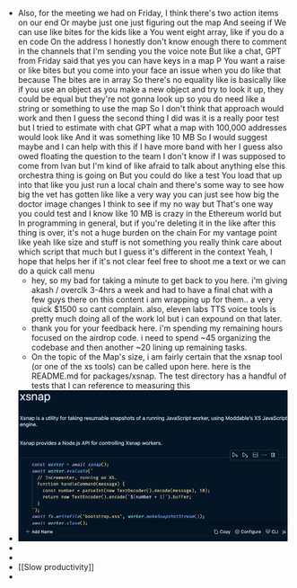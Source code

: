 - Also, for the meeting we had on Friday, I think there's two action items on our end Or maybe just one just figuring out the map And seeing if We can use like bites for the kids like a You went eight array, like if you do a en code On the address I honestly don't know enough there to comment in the channels that I'm sending you the voice note But like a chat, GPT from Friday said that yes you can have keys in a map P You want a raise or like bites but you come into your face an issue when you do like that because The bites are in array So there's no equality like is basically like if you use an object as you make a new object and try to look it up, they could be equal but they're not gonna look up so you do need like a string or something to use the map So I don't think that approach would work and then I guess the second thing I did was it is a really poor test but I tried to estimate with chat GPT what a map with 100,000 addresses would look like And it was something like 10 MB So I would suggest maybe and I can help with this if I have more band with her I guess also owed floating the question to the team I don't know if I was supposed to come from Ivan but I'm kind of like afraid to talk about anything else this orchestra thing is going on But you could do like a test You load that up into that like you just run a local chain and there's some way to see how big the vet has gotten like like a very way you can just see how big the doctor image changes I think to see if my no way but That's one way you could test and I know like 10 MB is crazy in the Ethereum world but In programming in general, but if you're deleting it in the like after this thing is over, it's not a huge burden on the chain For my vantage point like yeah like size and stuff is not something you really think care about which script that much but I guess it's different in the context Yeah, I hope that helps her if it's not clear feel free to shoot me a text or we can do a quick call menu
	- hey, so my bad for taking a minute to get back to you here. i'm giving akash / overclk 3-4hrs a week and had to have a final chat with a few guys there on this content i am wrapping up for them.. a very quick $1500 so cant complain. also, eleven labs TTS voice tools is pretty much doing all of the work lol but i can expound on that later.
	- thank you for your feedback here. i'm spending my remaining hours focused on the airdrop code. i need to spend ~45 organizing the codebase and then another ~20 lining up remaining tasks.
	- On the topic of the Map's size, i am fairly certain that the xsnap tool (or one of the xs tools) can be called upon here. here is the README.md for packages/xsnap. The test directory has a handful of tests that I can reference to measuring this
- ![ss_03122024_000193.png](../assets/ss_03122024_000193_1710273782790_0.png)
-
-
- [[Slow productivity]]
-